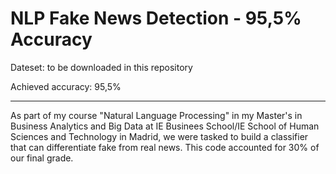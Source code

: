 # NLP Fake News Detection - 95,5% Accuracy

Dateset: to be downloaded in this repository

Achieved accuracy: 95,5%

------------------------------------------------------------------------------------------------------------------------------

As part of my course "Natural Language Processing" in my Master's in Business Analytics and Big Data at IE Businees School/IE School of Human Sciences and Technology in Madrid, we were tasked to build a classifier that can differentiate fake from real news. This code accounted for 30% of our final grade.
